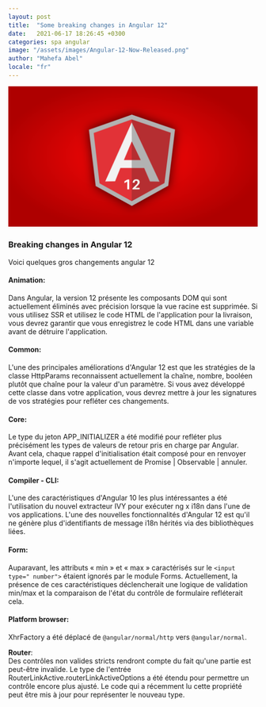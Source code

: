 ```yaml
---
layout: post
title:  "Some breaking changes in Angular 12"
date:   2021-06-17 18:26:45 +0300
categories: spa angular
image: "/assets/images/Angular-12-Now-Released.png"
author: "Mahefa Abel"
locale: "fr"
---
```


![Image Angular 12](/assets/images/Angular-12-Now-Released.png)

### Breaking changes in Angular 12

Voici quelques gros changements angular 12

#### Animation:

Dans Angular, la version 12 présente les composants DOM qui sont actuellement éliminés avec précision lorsque la vue racine est supprimée. Si vous utilisez SSR et utilisez le code HTML de l'application pour la livraison, vous devrez garantir que vous enregistrez le code HTML dans une variable avant de détruire l'application.

#### Common:

L'une des principales améliorations d'Angular 12 est que les stratégies de la classe HttpParams reconnaissent actuellement la chaîne, nombre, booléen plutôt que chaîne pour la valeur d'un paramètre. Si vous avez développé cette classe dans votre application, vous devrez mettre à jour les signatures de vos stratégies pour refléter ces changements.

#### Core:

Le type du jeton APP_INITIALIZER a été modifié pour refléter plus précisément les types de valeurs de retour pris en charge par Angular. Avant cela, chaque rappel d'initialisation était composé pour en renvoyer n'importe lequel, il s'agit actuellement de Promise <unknown> | Observable <inconnu> | annuler.

#### Compiler - CLI:

L'une des caractéristiques d'Angular 10 les plus intéressantes a été l'utilisation du nouvel extracteur IVY pour exécuter ng x i18n dans l'une de vos applications. L'une des nouvelles fonctionnalités d'Angular 12 est qu'il ne génère plus d'identifiants de message i18n hérités via des bibliothèques liées.

#### Form:

Auparavant, les attributs « min » et « max » caractérisés sur le `<input type=" number">` étaient ignorés par le module Forms. Actuellement, la présence de ces caractéristiques déclencherait une logique de validation min/max et la comparaison de l'état du contrôle de formulaire refléterait cela. 

#### Platform browser:

XhrFactory a été déplacé de `@angular/normal/http` vers `@angular/normal`.

**Router**:  
Des contrôles non valides stricts rendront compte du fait qu'une partie est peut-être invalide. Le type de l'entrée RouterLinkActive.routerLinkActiveOptions a été étendu pour permettre un contrôle encore plus ajusté. Le code qui a récemment lu cette propriété peut être mis à jour pour représenter le nouveau type.